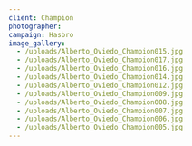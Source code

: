 ```yaml
---
client: Champion
photographer: 
campaign: Hasbro
image_gallery:
  - /uploads/Alberto_Oviedo_Champion015.jpg
  - /uploads/Alberto_Oviedo_Champion017.jpg
  - /uploads/Alberto_Oviedo_Champion016.jpg
  - /uploads/Alberto_Oviedo_Champion014.jpg
  - /uploads/Alberto_Oviedo_Champion012.jpg
  - /uploads/Alberto_Oviedo_Champion009.jpg
  - /uploads/Alberto_Oviedo_Champion008.jpg
  - /uploads/Alberto_Oviedo_Champion007.jpg
  - /uploads/Alberto_Oviedo_Champion006.jpg
  - /uploads/Alberto_Oviedo_Champion005.jpg
---
```


